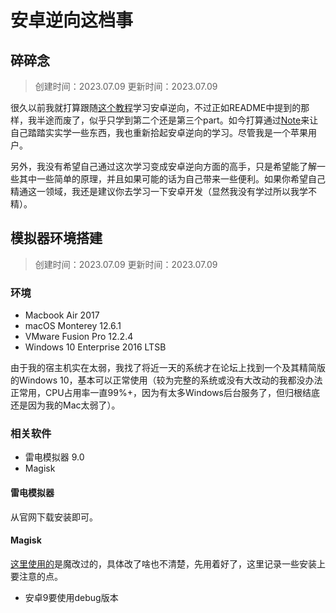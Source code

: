 # 安卓逆向这档事

## 碎碎念

> 创建时间：2023.07.09  更新时间：2023.07.09

很久以前我就打算跟随[这个教程](https://www.bilibili.com/video/BV1wT411N7sV)学习安卓逆向，不过正如README中提到的那样，我半途而废了，似乎只学到第二个还是第三个part。如今打算通过[Note](https://github.com/MirageTurtle/Notes)来让自己踏踏实实学一些东西，我也重新拾起安卓逆向的学习。尽管我是一个苹果用户。

另外，我没有希望自己通过这次学习变成安卓逆向方面的高手，只是希望能了解一些其中一些简单的原理，并且如果可能的话为自己带来一些便利。如果你希望自己精通这一领域，我还是建议你去学习一下安卓开发（显然我没有学过所以我学不精）。

## 模拟器环境搭建

> 创建时间：2023.07.09  更新时间：2023.07.09

### 环境

- Macbook Air 2017
- macOS Monterey 12.6.1
- VMware Fusion Pro 12.2.4
- Windows 10 Enterprise 2016 LTSB

由于我的宿主机实在太弱，我找了将近一天的系统才在论坛上找到一个及其精简版的Windows 10，基本可以正常使用（较为完整的系统或没有大改动的我都没办法正常用，CPU占用率一直99%+，因为有太多Windows后台服务了，但归根结底还是因为我的Mac太弱了）。

### 相关软件

- 雷电模拟器 9.0
- Magisk

#### 雷电模拟器

从官网下载安装即可。

#### Magisk

[这里使用的](https://huskydg.github.io/magisk-files/intro.html)是魔改过的，具体改了啥也不清楚，先用着好了，这里记录一些安装上要注意的点。

- 安卓9要使用debug版本